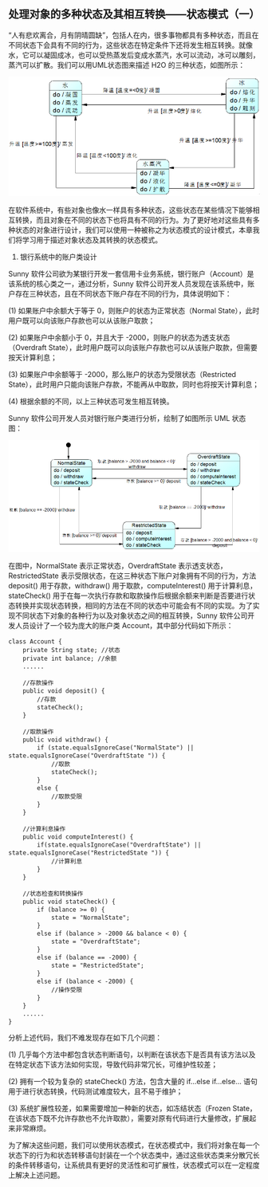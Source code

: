 ## 处理对象的多种状态及其相互转换——状态模式（一）  

“人有悲欢离合，月有阴晴圆缺”，包括人在内，很多事物都具有多种状态，而且在不同状态下会具有不同的行为，这些状态在特定条件下还将发生相互转换。就像水，它可以凝固成冰，也可以受热蒸发后变成水蒸汽，水可以流动，冰可以雕刻，蒸汽可以扩散。我们可以用UML状态图来描述 H2O 的三种状态，如图所示：  

![H2O的三种状态（未考虑临界点）](images/1358692722_1117.jpg)   

在软件系统中，有些对象也像水一样具有多种状态，这些状态在某些情况下能够相互转换，而且对象在不同的状态下也将具有不同的行为。为了更好地对这些具有多种状态的对象进行设计，我们可以使用一种被称之为状态模式的设计模式，本章我们将学习用于描述对象状态及其转换的状态模式。  

1. 银行系统中的账户类设计  

Sunny 软件公司欲为某银行开发一套信用卡业务系统，银行账户（Account）是该系统的核心类之一，通过分析，Sunny 软件公司开发人员发现在该系统中，账户存在三种状态，且在不同状态下账户存在不同的行为，具体说明如下：  

(1) 如果账户中余额大于等于 0，则账户的状态为正常状态（Normal State），此时用户既可以向该账户存款也可以从该账户取款；  

(2) 如果账户中余额小于 0，并且大于 -2000，则账户的状态为透支状态（Overdraft State），此时用户既可以向该账户存款也可以从该账户取款，但需要按天计算利息；  

(3) 如果账户中余额等于 -2000，那么账户的状态为受限状态（Restricted State），此时用户只能向该账户存款，不能再从中取款，同时也将按天计算利息；  

(4) 根据余额的不同，以上三种状态可发生相互转换。  

Sunny 软件公司开发人员对银行账户类进行分析，绘制了如图所示 UML 状态图：  

![银行账户状态图](images/1358692727_5983.jpg)  

在图中，NormalState 表示正常状态，OverdraftState 表示透支状态，RestrictedState 表示受限状态，在这三种状态下账户对象拥有不同的行为，方法 deposit() 用于存款，withdraw() 用于取款，computeInterest() 用于计算利息，stateCheck() 用于在每一次执行存款和取款操作后根据余额来判断是否要进行状态转换并实现状态转换，相同的方法在不同的状态中可能会有不同的实现。为了实现不同状态下对象的各种行为以及对象状态之间的相互转换，Sunny 软件公司开发人员设计了一个较为庞大的账户类 Account，其中部分代码如下所示：


```
class Account {
	private String state; //状态
	private int balance; //余额
	......
	
	//存款操作	
	public void deposit() {
		//存款
		stateCheck();	
	}
	
	//取款操作
	public void withdraw() {
		if (state.equalsIgnoreCase("NormalState") || state.equalsIgnoreCase("OverdraftState ")) {
			//取款
			stateCheck();
		}
		else {
			//取款受限
		}
	}
	
	//计算利息操作
	public void computeInterest() {
		if(state.equalsIgnoreCase("OverdraftState") || state.equalsIgnoreCase("RestrictedState ")) {
			//计算利息
		}
	}
	
	//状态检查和转换操作
	public void stateCheck() {
		if (balance >= 0) {
			state = "NormalState";
		}
		else if (balance > -2000 && balance < 0) {
			state = "OverdraftState";
		}
		else if (balance == -2000) {
			state = "RestrictedState";
		}
        else if (balance < -2000) {
            //操作受限
        }
	}
	......
}
```

分析上述代码，我们不难发现存在如下几个问题：  

(1) 几乎每个方法中都包含状态判断语句，以判断在该状态下是否具有该方法以及在特定状态下该方法如何实现，导致代码非常冗长，可维护性较差；  

(2) 拥有一个较为复杂的 stateCheck() 方法，包含大量的 if…else if…else… 语句用于进行状态转换，代码测试难度较大，且不易于维护；  

(3) 系统扩展性较差，如果需要增加一种新的状态，如冻结状态（Frozen State，在该状态下既不允许存款也不允许取款），需要对原有代码进行大量修改，扩展起来非常麻烦。  

为了解决这些问题，我们可以使用状态模式，在状态模式中，我们将对象在每一个状态下的行为和状态转移语句封装在一个个状态类中，通过这些状态类来分散冗长的条件转移语句，让系统具有更好的灵活性和可扩展性，状态模式可以在一定程度上解决上述问题。